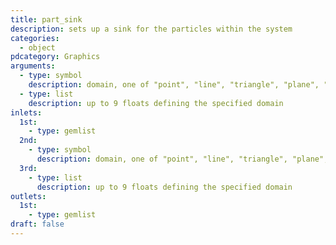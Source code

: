 ```yaml
---
title: part_sink
description: sets up a sink for the particles within the system
categories:
  - object
pdcategory: Graphics
arguments:
  - type: symbol
    description: domain, one of "point", "line", "triangle", "plane", "box", "sphere", "cylinder", "cone", "blob", "disc", "rectangle"
  - type: list
    description: up to 9 floats defining the specified domain
inlets:
  1st:
    - type: gemlist
  2nd:
    - type: symbol
      description: domain, one of "point", "line", "triangle", "plane", "box", "sphere", "cylinder", "cone", "blob", "disc", "rectangle"
  3rd:
    - type: list
      description: up to 9 floats defining the specified domain
outlets:
  1st:
    - type: gemlist
draft: false
---
```

